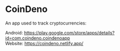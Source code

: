 # CoinDeno

An app used to track cryptocurrencies:

Android: https://play.google.com/store/apps/details?id=com.coindeno.coindenoapp \
Website: https://coindeno.netlify.app/
